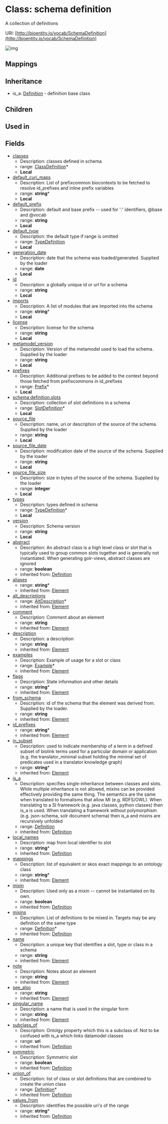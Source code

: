 # Class: schema definition


A collection of definitions

URI: [http://bioentity.io/vocab/SchemaDefinition](http://bioentity.io/vocab/SchemaDefinition)

![img](http://yuml.me/diagram/nofunky;dir:TB/class/\[SchemaDefinition|id:string;version:string%20%3F;imports:string%20*;license:string%20%3F;default_prefix:string%20%3F;default_curi_maps:string%20*;metamodel_version:string%20%3F;source_file:string%20%3F;source_file_size:integer%20%3F;source_file_date:string%20%3F;generation_date:date%20%3F;name(i):string;singular_name(i):string%20%3F;description(i):string%20%3F;note(i):string%20%3F;comment(i):string%20%3F;see_also(i):string%20%3F;flags(i):string%20*;aliases(i):string%20*;mappings(i):string%20*;id_prefixes(i):string%20*;in_subset(i):string%20*;from_schema(i):string%20%3F;mixin(i):boolean%20%3F;abstract(i):boolean%20%3F;local_names(i):string%20*;subclass_of(i):uri%20%3F;values_from(i):string%20*;symmetric(i):boolean%20%3F]-%20union_of(i)%20*>\[Definition],%20\[SchemaDefinition]-%20mixins(i)%20*>\[Definition],%20\[SchemaDefinition]-%20is_a(i)%20%3F>\[Definition],%20\[SchemaDefinition]-%20alt_descriptions(i)%20*>\[AltDescription],%20\[SchemaDefinition]++-%20examples(i)%20*>\[Example],%20\[SchemaDefinition]++-%20classes%20*>\[ClassDefinition],%20\[SchemaDefinition]++-%20slots%20*>\[SlotDefinition],%20\[SchemaDefinition]++-%20types%20*>\[TypeDefinition],%20\[SchemaDefinition]-%20default_type%20%3F>\[TypeDefinition],%20\[SchemaDefinition]++-%20prefixes%20*>\[Prefix],%20\[Definition]^-\[SchemaDefinition])
## Mappings

## Inheritance

 *  is_a: [Definition](Definition.md) - definition base class
## Children

## Used in

## Fields

 * [classes](classes.md)
    * Description: classes defined in schema
    * range: [ClassDefinition](ClassDefinition.md)*
    * __Local__
 * [default_curi_maps](default_curi_maps.md)
    * Description: List of prefixcommon biocontexts to be fetched to resolve id_prefixes and inline prefix variables
    * range: **string***
    * __Local__
 * [default_prefix](default_prefix.md)
    * Description: default and base prefix -- used for ':' identifiers, @base and @vocab
    * range: **string**
    * __Local__
 * [default_type](default_type.md)
    * Description: the default type if range is omitted
    * range: [TypeDefinition](TypeDefinition.md)
    * __Local__
 * [generation_date](generation_date.md)
    * Description: date that the schema was loaded/generated.  Supplied by the loader
    * range: **date**
    * __Local__
 * [id](id.md)
    * Description: a globally unique id or url for a schema
    * range: **string**
    * __Local__
 * [imports](imports.md)
    * Description: A list of modules that are imported into the schema
    * range: **string***
    * __Local__
 * [license](license.md)
    * Description: license for the schema
    * range: **string**
    * __Local__
 * [metamodel_version](metamodel_version.md)
    * Description: Version of the metamodel used to load the schema. Supplied by the loader
    * range: **string**
    * __Local__
 * [prefixes](prefixes.md)
    * Description: Additional prefixes to be added to the context beyond those fetched from prefixcommons in id_prefixes
    * range: [Prefix](Prefix.md)*
    * __Local__
 * [schema definition.slots](slot_definitions.md)
    * Description: collection of slot definitions in a schema
    * range: [SlotDefinition](SlotDefinition.md)*
    * __Local__
 * [source_file](source_file.md)
    * Description: name, uri or description of the source of the schema.  Supplied by the loader
    * range: **string**
    * __Local__
 * [source_file_date](source_file_date.md)
    * Description: modification date of the source of the schema.  Supplied by the loader
    * range: **string**
    * __Local__
 * [source_file_size](source_file_size.md)
    * Description: size in bytes of the source of the schema.  Supplied by the loader
    * range: **integer**
    * __Local__
 * [types](types.md)
    * Description: types defined in schema
    * range: [TypeDefinition](TypeDefinition.md)*
    * __Local__
 * [version](version.md)
    * Description: Schema version
    * range: **string**
    * __Local__
 * [abstract](abstract.md)
    * Description: An abstract class is a high level class or slot that is typically used to group common slots together and is generally not instantiated. When generating golr-views, abstract classes are ignored
    * range: **boolean**
    * inherited from: [Definition](Definition.md)
 * [aliases](aliases.md)
    * range: **string***
    * inherited from: [Element](Element.md)
 * [alt_descriptions](alt_descriptions.md)
    * range: [AltDescription](AltDescription.md)*
    * inherited from: [Element](Element.md)
 * [comment](comment.md)
    * Description: Comment about an element
    * range: **string**
    * inherited from: [Element](Element.md)
 * [description](description.md)
    * Description: a description
    * range: **string**
    * inherited from: [Element](Element.md)
 * [examples](examples.md)
    * Description: Example of usage for a slot or class
    * range: [Example](Example.md)*
    * inherited from: [Element](Element.md)
 * [flags](flags.md)
    * Description: State information and other details
    * range: **string***
    * inherited from: [Element](Element.md)
 * [from_schema](from_schema.md)
    * Description: id of the schema that the element was derived from.  Supplied by the loader.
    * range: **string**
    * inherited from: [Element](Element.md)
 * [id_prefixes](id_prefixes.md)
    * range: **string***
    * inherited from: [Element](Element.md)
 * [in_subset](in_subset.md)
    * Description: used to indicate membership of a term in a defined subset of biolink terms used for a particular domain or application (e.g. the translator_minimal subset holding the minimal set of predicates used in a translator knowledge graph)
    * range: **string***
    * inherited from: [Element](Element.md)
 * [is_a](is_a.md)
    * Description: specifies single-inheritance between classes and slots. While multiple inheritance is not allowed, mixins can be provided effectively providing the same thing. The semantics are the same when translated to formalisms that allow MI (e.g. RDFS/OWL). When translating to a SI framework (e.g. java classes, python classes) then is_a is used. When translating a framework without polymorphism (e.g. json-schema, solr document schema) then is_a and mixins are recursively unfolded
    * range: [Definition](Definition.md)
    * inherited from: [Definition](Definition.md)
 * [local_names](local_names.md)
    * Description: map from local identifier to slot
    * range: **string***
    * inherited from: [Definition](Definition.md)
 * [mappings](mappings.md)
    * Description: list of equivalent or skos exact mappings to an ontology class
    * range: **string***
    * inherited from: [Element](Element.md)
 * [mixin](mixin.md)
    * Description: Used only as a mixin -- cannot be instantiated on its own.
    * range: **boolean**
    * inherited from: [Definition](Definition.md)
 * [mixins](mixins.md)
    * Description: List of definitions to be mixed in. Targets may be any definition of the same type
    * range: [Definition](Definition.md)*
    * inherited from: [Definition](Definition.md)
 * [name](name.md)
    * Description: a unique key that identifies a slot, type or class in a schema
    * range: **string**
    * inherited from: [Element](Element.md)
 * [note](note.md)
    * Description: Notes about an element
    * range: **string**
    * inherited from: [Element](Element.md)
 * [see_also](see_also.md)
    * range: **string**
    * inherited from: [Element](Element.md)
 * [singular_name](singular_name.md)
    * Description: a name that is used in the singular form
    * range: **string**
    * inherited from: [Element](Element.md)
 * [subclass_of](subclass_of.md)
    * Description: Ontolgy property which this is a subclass of. Not to be confused with is_a which links datamodel classes
    * range: **uri**
    * inherited from: [Definition](Definition.md)
 * [symmetric](symmetric.md)
    * Description: Symmetric slot
    * range: **boolean**
    * inherited from: [Definition](Definition.md)
 * [union_of](union_of.md)
    * Description: list of class or slot definitions that are combined to create the union class
    * range: [Definition](Definition.md)*
    * inherited from: [Definition](Definition.md)
 * [values_from](values_from.md)
    * Description: identifies the possible uri's of the range
    * range: **string***
    * inherited from: [Definition](Definition.md)
